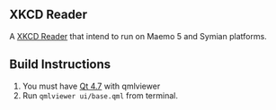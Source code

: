 ## XKCD Reader
A [XKCD Reader](http://xkcd.com/) that intend to run on Maemo 5 and Symian platforms.

## Build Instructions
1.    You must have [Qt 4.7](http://qt.gitorious.org/qt) with qmlviewer
2.    Run 
      `qmlviewer ui/base.qml` from terminal.
